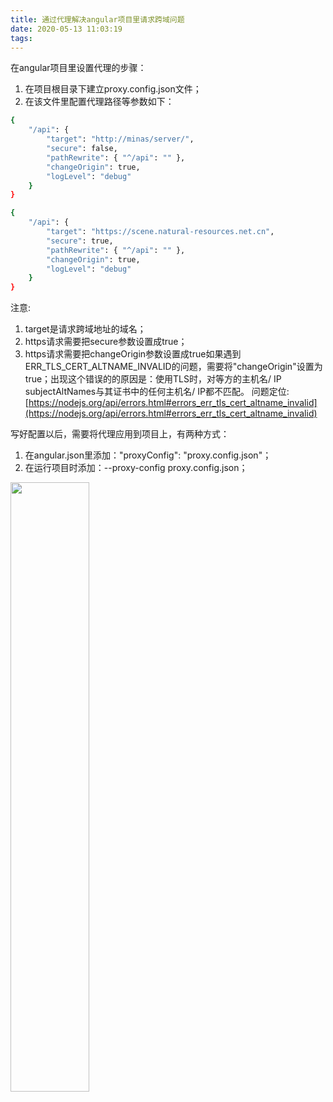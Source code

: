 ```yaml
---
title: 通过代理解决angular项目里请求跨域问题
date: 2020-05-13 11:03:19
tags:
---
```

在angular项目里设置代理的步骤：
1. 在项目根目录下建立proxy.config.json文件；
2. 在该文件里配置代理路径等参数如下：
``` bash
{
    "/api": {
        "target": "http://minas/server/",
        "secure": false,
        "pathRewrite": { "^/api": "" },
        "changeOrigin": true,
        "logLevel": "debug"
    }
}
``` 
``` bash
{
    "/api": {
        "target": "https://scene.natural-resources.net.cn",
        "secure": true,
        "pathRewrite": { "^/api": "" },
        "changeOrigin": true,
        "logLevel": "debug"
    }
}
``` 
注意:
1. target是请求跨域地址的域名；
2. https请求需要把secure参数设置成true；
3. https请求需要把changeOrigin参数设置成true如果遇到ERR_TLS_CERT_ALTNAME_INVALID的问题，需要将"changeOrigin"设置为true；出现这个错误的的原因是：使用TLS时，对等方的主机名/ IP subjectAltNames与其证书中的任何主机名/ IP都不匹配。
问题定位:[https://nodejs.org/api/errors.html#errors_err_tls_cert_altname_invalid](https://nodejs.org/api/errors.html#errors_err_tls_cert_altname_invalid)


写好配置以后，需要将代理应用到项目上，有两种方式：
1. 在angular.json里添加："proxyConfig": "proxy.config.json"；
2. 在运行项目时添加：--proxy-config proxy.config.json；
<img src="proxy.jpg" width=50% />